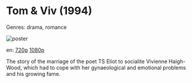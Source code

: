 # Tom &amp; Viv (1994)

Genres: drama, romance

![poster](http://image.tmdb.org/t/p/w500/vLh2r5QyIooLhmYNYEaSZ4Jxsav.jpg)

en:
  [720p](magnet:?xt=urn:btih:43EFD3329B928F5EB96F3093DFE14754A799E357&tr=udp://glotorrents.pw:6969/announce&tr=udp://tracker.opentrackr.org:1337/announce&tr=udp://torrent.gresille.org:80/announce&tr=udp://tracker.openbittorrent.com:80&tr=udp://tracker.coppersurfer.tk:6969&tr=udp://tracker.leechers-paradise.org:6969&tr=udp://p4p.arenabg.ch:1337&tr=udp://tracker.internetwarriors.net:1337)
  [1080p](magnet:?xt=urn:btih:E72CC3356A47FD3F7347FBD1868998FD98C34BC1&tr=udp://glotorrents.pw:6969/announce&tr=udp://tracker.opentrackr.org:1337/announce&tr=udp://torrent.gresille.org:80/announce&tr=udp://tracker.openbittorrent.com:80&tr=udp://tracker.coppersurfer.tk:6969&tr=udp://tracker.leechers-paradise.org:6969&tr=udp://p4p.arenabg.ch:1337&tr=udp://tracker.internetwarriors.net:1337)
  


The story of the marriage of the poet TS Eliot to socialite Vivienne Haigh-Wood, which had to cope with her gynaeological and emotional problems and his growing fame.